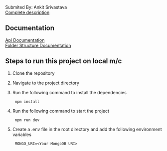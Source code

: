 Submited By: Ankit Srivastava\
[Complete description](https://docs.google.com/document/d/1G5O-36KW96MiCN6hokGe8NVPkbhnJ86L8IpXSLbY99w/edit?usp=sharing)


## Documentation

[Api Documentation]()\
[Folder Structure Documentation](https://docs.google.com/document/d/1r8CO5EgMEA9HGbHjbrFvQrMfos7t6cr2VGWEdetyhVo/edit?tab=t.0#heading=h.lq7jeerwgz8u)


## Steps to run this project on local m/c
1. Clone the repository
2. Navigate to the project directory
3. Run the following command to install the dependencies
    
        npm install
4. Run the following command to start the project
       
        npm run dev
5. Create a .env file in the root directory and add the following environment variables

        MONGO_URI=<Your MongoDB URI>
